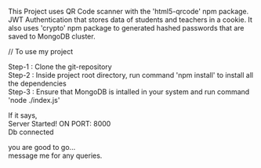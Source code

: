 
This Project uses QR Code scanner with the 'html5-qrcode' npm package.
JWT Authentication that stores data of students and teachers in a cookie.
It also uses 'crypto' npm package to generated hashed passwords that are saved to MongoDB cluster.                                                                                                                                                                      
                                                                                                                                                                    
                                                                                                                                                                      

// To use my project

Step-1 : Clone the git-repository                                                                                                                                     
Step-2 : Inside project root directory, run command 'npm install' to install all the dependencies                                                                     
Step-3 : Ensure that MongoDB is intalled in your system and run command 'node ./index.js'                                                                             

If it says,                                                                                                                                                          
Server Started! ON PORT: 8000                                                                                                                                        
Db connected                                                                                                                                                          

you are good to go...                                                                                                                                                
message me for any queries.
